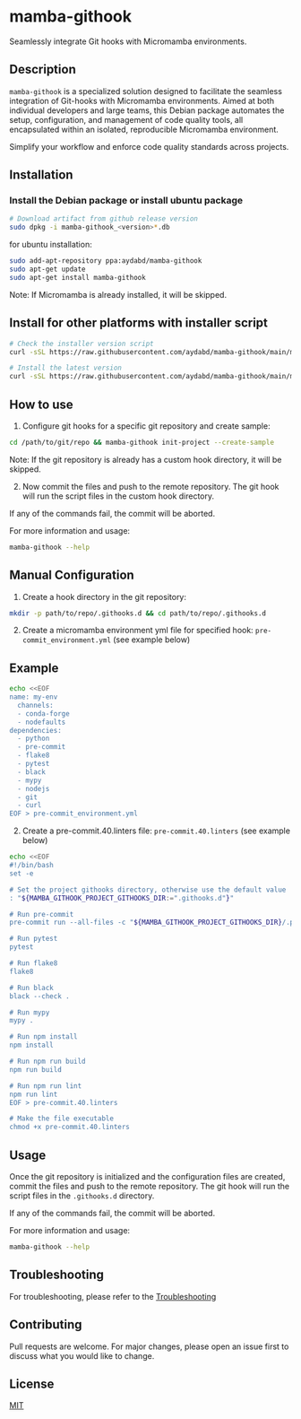 # mamba-githook

Seamlessly integrate Git hooks with Micromamba environments.

## Description

`mamba-githook` is a specialized solution designed to facilitate the seamless
integration of Git-hooks with Micromamba environments. Aimed at both individual
developers and large teams, this Debian package automates the setup, configuration,
and management of code quality tools, all encapsulated within an isolated,
reproducible Micromamba environment.

Simplify your workflow and enforce code quality standards across projects.

## Installation

### Install the Debian package or install ubuntu package

```bash
# Download artifact from github release version
sudo dpkg -i mamba-githook_<version>*.db
```
for ubuntu installation:
```bash
sudo add-apt-repository ppa:aydabd/mamba-githook
sudo apt-get update
sudo apt-get install mamba-githook
```

Note: If Micromamba is already installed, it will be skipped.


## Install for other platforms with installer script

```sh
# Check the installer version script
curl -sSL https://raw.githubusercontent.com/aydabd/mamba-githook/main/mamba-githook-installer | sh -s -- --version

# Install the latest version
curl -sSL https://raw.githubusercontent.com/aydabd/mamba-githook/main/mamba-githook-installer | sh -s
```

## How to use

1. Configure git hooks for a specific git repository and create sample:
```bash
cd /path/to/git/repo && mamba-githook init-project --create-sample
```

Note: If the git repository is already has a custom hook directory, it will be skipped.

2. Now commit the files and push to the remote repository.
The git hook will run the script files in the custom hook directory.

If any of the commands fail, the commit will be aborted.

For more information and usage:

  ```bash
  mamba-githook --help
  ```

## Manual Configuration

1. Create a hook directory in the git repository:

```bash
mkdir -p path/to/repo/.githooks.d && cd path/to/repo/.githooks.d
```

2. Create a micromamba environment yml file for specified hook: `pre-commit_environment.yml` (see example below)

## Example

```bash
echo <<EOF
name: my-env
  channels:
  - conda-forge
  - nodefaults
dependencies:
  - python
  - pre-commit
  - flake8
  - pytest
  - black
  - mypy
  - nodejs
  - git
  - curl
EOF > pre-commit_environment.yml
```

2. Create a pre-commit.40.linters file: `pre-commit.40.linters` (see example below)

```bash
echo <<EOF
#!/bin/bash
set -e

# Set the project githooks directory, otherwise use the default value
: "${MAMBA_GITHOOK_PROJECT_GITHOOKS_DIR:=".githooks.d"}"

# Run pre-commit
pre-commit run --all-files -c "${MAMBA_GITHOOK_PROJECT_GITHOOKS_DIR}/.pre-commit-config.yaml"

# Run pytest
pytest

# Run flake8
flake8

# Run black
black --check .

# Run mypy
mypy .

# Run npm install
npm install

# Run npm run build
npm run build

# Run npm run lint
npm run lint
EOF > pre-commit.40.linters

# Make the file executable
chmod +x pre-commit.40.linters
```

## Usage

Once the git repository is initialized and the configuration files are created,
commit the files and push to the remote repository. The git hook will run the
script files in the `.githooks.d` directory.

If any of the commands fail, the commit will be aborted.

For more information and usage:

  ```bash
  mamba-githook --help
  ```

## Troubleshooting

For troubleshooting, please refer to the [Troubleshooting](TROUBLESHOOTING.md)

## Contributing

Pull requests are welcome. For major changes, please open an issue first to
discuss what you would like to change.

## License

[MIT](LICENSE)
